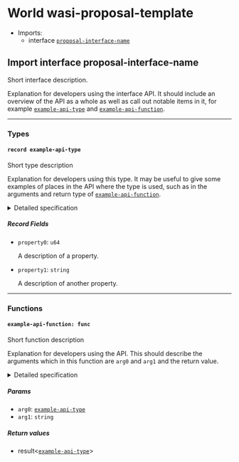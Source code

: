 <h1><a name="wasi_proposal_template">World wasi-proposal-template</a></h1>
<ul>
<li>Imports:
<ul>
<li>interface <a href="#proposal_interface_name"><code>proposal-interface-name</code></a></li>
</ul>
</li>
</ul>
<h2><a name="proposal_interface_name">Import interface proposal-interface-name</a></h2>
<p>Short interface description.</p>
<p>Explanation for developers using the interface API. It should include an
overview of the API as a whole as well as call out notable items in it,
for example <a href="#example_api_type"><code>example-api-type</code></a> and <a href="#example_api_function"><code>example-api-function</code></a>.</p>
<hr />
<h3>Types</h3>
<h4><a name="example_api_type"><code>record example-api-type</code></a></h4>
<p>Short type description</p>
<p>Explanation for developers using this type. It may be useful to give
some examples of places in the API where the type is used, such as in
the arguments and return type of <a href="#example_api_function"><code>example-api-function</code></a>.</p>
<details>
<summary>Detailed specification</summary>
More rigorous specification details for implementers go here, if needed.
The intention is to keep the developer-oriented docs focused on things that
most developers will need to be aware of, while putting bulkier descriptions
of precise behavior here.
</details>
<h5>Record Fields</h5>
<ul>
<li>
<p><a name="example_api_type.property0"><code>property0</code></a>: <code>u64</code></p>
<p>A description of a property.
</li>
<li>
<p><a name="example_api_type.property1"><code>property1</code></a>: <code>string</code></p>
<p>A description of another property.
</li>
</ul>
<hr />
<h3>Functions</h3>
<h4><a name="example_api_function"><code>example-api-function: func</code></a></h4>
<p>Short function description</p>
<p>Explanation for developers using the API. This should describe the
arguments which in this function are <code>arg0</code> and <code>arg1</code> and the return value.</p>
<details>
<summary>Detailed specification</summary>
Similar to the details section above, this is meant for more rigorous
specification details for implementors. This may explain what a compliant
implementation MUST do, such as never returning an earlier result from a
later call, for example.
</details>
<h5>Params</h5>
<ul>
<li><a name="example_api_function.arg0"><code>arg0</code></a>: <a href="#example_api_type"><a href="#example_api_type"><code>example-api-type</code></a></a></li>
<li><a name="example_api_function.arg1"><code>arg1</code></a>: <code>string</code></li>
</ul>
<h5>Return values</h5>
<ul>
<li><a name="example_api_function.0"></a> result&lt;<a href="#example_api_type"><a href="#example_api_type"><code>example-api-type</code></a></a>&gt;</li>
</ul>
